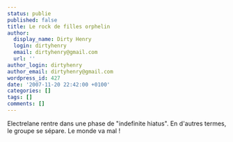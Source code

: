 ```yaml
---
status: publie
published: false
title: Le rock de filles orphelin
author:
  display_name: Dirty Henry
  login: dirtyhenry
  email: dirtyhenry@gmail.com
  url: ''
author_login: dirtyhenry
author_email: dirtyhenry@gmail.com
wordpress_id: 427
date: '2007-11-20 22:42:00 +0100'
categories: []
tags: []
comments: []
---
```

Electrelane rentre dans une phase de "indefinite hiatus". En d'autres termes, le groupe se sépare. Le monde va mal !

